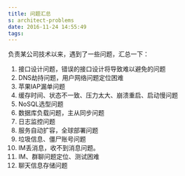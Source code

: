 ```yaml
---
title: 问题汇总
s: architect-problems
date: 2016-11-24 14:55:49
tags:
---
```


负责某公司技术以来，遇到了一些问题，汇总一下：

1. 接口设计问题，错误的接口设计将导致难以避免的问题
2. DNS劫持问题，用户网络问题定位困难
3. 苹果IAP漏单问题
4. 缓存时间、状态不一致、压力太大、崩溃重启、启动慢问题
5. NoSQL选型问题
6. 数据库负载问题，主从同步问题
7. 日志监控问题
8. 服务自动扩容，全球部署问题
9. 垃圾信息、僵尸账号问题
10. IM丢消息，收不到消息问题。
11. IM、群聊问题定位、测试困难
12. 聊天信息存储问题
